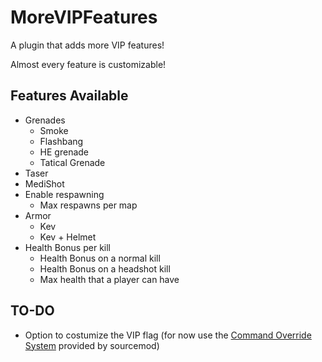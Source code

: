 # MoreVIPFeatures

A plugin that adds more VIP features!

Almost every feature is customizable!

## Features Available

* Grenades
	* Smoke
	* Flashbang
	* HE grenade
	* Tatical Grenade
* Taser
* MediShot
* Enable respawning
	* Max respawns per map
* Armor
	* Kev
	* Kev + Helmet
* Health Bonus per kill
	* Health Bonus on a normal kill
	* Health Bonus on a headshot kill
	* Max health that a player can have


## TO-DO
 
 - Option to costumize the VIP flag (for now use the [Command Override System](https://wiki.alliedmods.net/Overriding_Command_Access_(SourceMod)) provided by sourcemod)